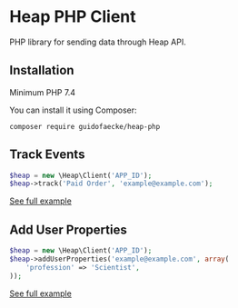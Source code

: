 # Heap PHP Client
PHP library for sending data through Heap API.

## Installation
Minimum PHP 7.4

You can install it using Composer:
```
composer require guidofaecke/heap-php
```

## Track Events
```php
$heap = new \Heap\Client('APP_ID');
$heap->track('Paid Order', 'example@example.com');
```
[See full example](examples/track-event.php)

## Add User Properties
```php
$heap = new \Heap\Client('APP_ID');
$heap->addUserProperties('example@example.com', array(
    'profession' => 'Scientist',
));
```
[See full example](examples/add-user-properties.php)
